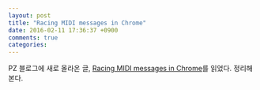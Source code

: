 ```yaml
---
layout: post
title: "Racing MIDI messages in Chrome"
date: 2016-02-11 17:36:37 +0900
comments: true
categories: 
---
```


PZ 블로그에 새로 올라온 글, [Racing MIDI messages in Chrome](http://googleprojectzero.blogspot.kr/2016/02/racing-midi-messages-in-chrome.html)를 읽었다. 정리해본다.


